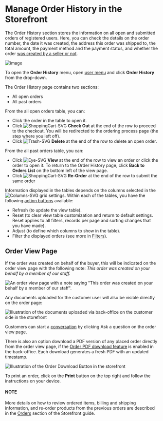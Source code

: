 <a id="my-account-order-history"></a>

<a id="frontstore-guide-orders-view"></a>

<a id="frontstore-guide-orders-order-history"></a>

# Manage Order History in the Storefront

The Order History section stores the information on all open and submitted orders of registered users. Here, you can check the details on the order number, the date it was created, the address this order was shipped to, the total amount, the payment method and the payment status, and whether the order [was created by a seller or not](../../back-office/customers/customer-users/index.md#user-guide-customers-customer-user-impersonate).

![image](user/img/storefront/orders/order-history.png)

To open the **Order History** menu, open [user menu](../getting-started/general-layout.md#frontstore-guide-navigation-user-menu) and click **Order History** from the drop-down.

The Order History page contains two sections:

* All open orders
* All past orders

From the all open orders table, you can:

* Click the order in the table to open it.
* Click ![ShoppingCart-SVG](_themes/sphinx_rtd_theme/static/svg-icons/shopping-cart.svg)  **Check Out** at the end of the row to proceed to the checkout. You will be redirected to the ordering process page (the step where you left off).
* Click ![Trash-SVG](_themes/sphinx_rtd_theme/static/svg-icons/trash.svg) **Delete** at the end of the row to delete an open order.

From the all past orders table, you can:

* Click ![Eye-SVG](_themes/sphinx_rtd_theme/static/svg-icons/eye.svg) **View** at the end of the row to view an order or click the order to open it. To return to the Order History page, click **Back to Orders List** on the bottom left of the view page.
* Click ![ShoppingCart-SVG](_themes/sphinx_rtd_theme/static/svg-icons/shopping-cart.svg)  **Re-Order** at the end of the row to submit the same order

Information displayed in the tables depends on the columns selected in the ![Columns-SVG](_themes/sphinx_rtd_theme/static/svg-icons/columns.svg) grid settings. Within each of the tables, you have the following [action buttons](../getting-started/common-controls.md#frontstore-guide-navigation-action-buttons) available:

* Refresh (to update the view table).
* Reset  (to clear view table customization and return to default settings. Reset applies to all filters, records per page and sorting changes that you have made).
* Adjust (to define which columns to show in the table).
* Filter the displayed orders (see more in [Filters](../getting-started/common-controls.md#frontstore-guide-navigation-filters)).

## Order View Page

If the order was created on behalf of the buyer, this will be indicated on the order view page with the following note: *This order was created on your behalf by a member of our staff.*

![An order view page with a note saying "This order was created on your behalf by a member of our staff".](user/img/storefront/orders/order-impersonated.png)

Any documents uploaded for the customer user will also be visible directly on the order page:

![Illustration of the documents uploaded via back-office on the customer side in the storefront](user/img/sales/orders/order-customer-documents.png)

Customers can start a [conversation](../conversations/index.md#storefront-guide-conversations) by clicking Ask a question on the order view page.

There is also an option download a PDF version of any placed order directly from the order view page, if the [Order PDF download feature](../../back-office/system/configuration/commerce/orders/global-order-creation.md#configuration-commerce-orders-order-creation-global) is enabled in the back-office. Each download generates a fresh PDF with an updated timestamp.

![Illustration of the Order Download Button in the storefront](user/img/system/config_commerce/order/order-pdf.png)

To print an order, click on the **Print** button on the top right and follow the instructions on your device.

#### NOTE
More details on how to review ordered items, billing and shipping information, and re-order products from the previous orders are described in the [Orders](../orders/index.md#frontstore-guide-orders) section of the Storefront guide.

<!-- A -->
<!-- B -->
<!-- C -->
<!-- D -->
<!-- E -->
<!-- F -->
<!-- G -->
<!-- H -->
<!-- I -->
<!-- L -->
<!-- M -->
<!-- P -->
<!-- R -->
<!-- S -->
<!-- T -->
<!-- U -->
<!-- Z -->
